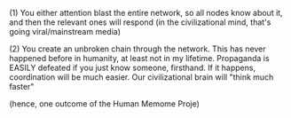 (1) You either attention blast the entire network, so all nodes know about it, and then the relevant ones will respond (in the civilizational mind, that's going viral/mainstream media)

(2) You create an unbroken chain through the network. This has never happened before in humanity, at least not in my lifetime. Propaganda is EASILY defeated if you just know someone, firsthand. If it happens, coordination will be much easier. Our civilizational brain will "think much faster"

(hence, one outcome of the Human Memome Proje)